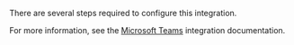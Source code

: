 There are several steps required to configure this integration. 

For more information, see the [Microsoft Teams](https://support.demisto.com/hc/en-us/articles/360034095994-Microsoft-Teams) integration documentation.
